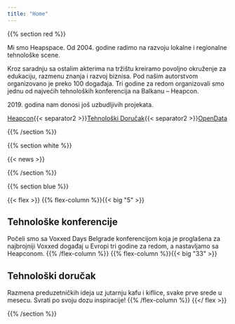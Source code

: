 ```yaml
---
title: "Home"
---
```


{{% section red %}}

Mi smo Heapspace. Od 2004. godine radimo na razvoju lokalne i regionalne tehnološke scene.

Kroz saradnju sa ostalim akterima na tržištu kreiramo povoljno okruženje za edukaciju, razmenu znanja i razvoj biznisa. Pod našim autorstvom organizovano je preko 100 događaja. Tri godine za redom organizovali smo jednu od najvećih tehnoloških konferencija na Balkanu – Heapcon.

2019\. godina nam donosi još uzbudljivih projekata.

[Heapcon](https://heapcon.io){{< separator2 >}}[Tehnološki Doručak](https://tehnoloskidorucak.io){{< separator2 >}}[OpenData](https://opendata.rs)

{{% /section %}}

<!------------------------------------------------------------------------------------------------>

{{% section white %}}

{{< news >}}

{{% /section %}}

<!------------------------------------------------------------------------------------------------>

{{% section blue %}}


{{< flex >}}
{{% flex-column %}}{{< big "5" >}}

## Tehnološke konferencije

Počeli smo sa Voxxed Days Belgrade konferencijom koja je proglašena za najbrojniji Voxxed događaj u Evropi tri godine za redom, a nastavljamo sa Heapconom.
{{% /flex-column %}}
{{% flex-column %}}{{< big "33" >}}

## Tehnološki doručak

Razmena preduzetničkih ideja uz jutarnju kafu i kiflice, svake prve srede u mesecu. Svrati po svoju dozu inspiracije!
{{% /flex-column %}}
{{</ flex >}}


{{% /section %}}